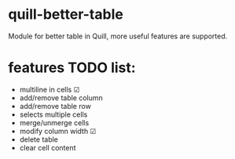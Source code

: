 # quill-better-table
Module for better table in Quill, more useful features are supported.

# features TODO list:
<ul>
  <li>multiline in cells ☑</li>
  <li>add/remove table column</li>
  <li>add/remove table row</li>
  <li>selects multiple cells</li>
  <li>merge/unmerge cells</li>
  <li>modify column width ☑</li>
  <li>delete table</li>
  <li>clear cell content</li>
</ul>
